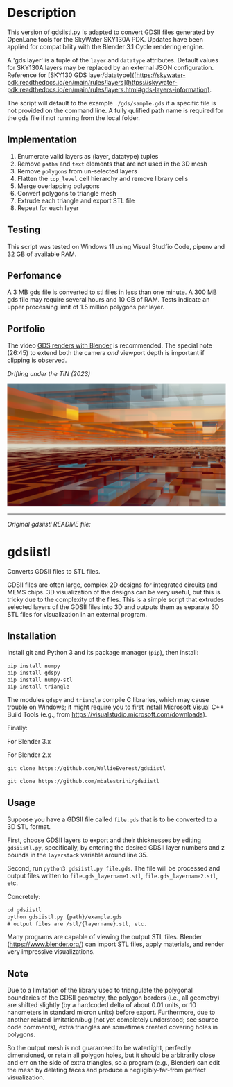 # Description

This version of gdsiistl.py is adapted to convert GDSII files generated by OpenLane tools for the SkyWater SKY130A PDK. Updates have been applied for compatibility with the Blender 3.1 Cycle rendering engine.

A 'gds layer' is a tuple of the `layer` and `datatype` attributes. Default values for SKY130A layers may be replaced by an external JSON configuration. Reference for [SKY130 GDS layer/datatype]([https://skywater-pdk.readthedocs.io/en/main/rules/layers](https://skywater-pdk.readthedocs.io/en/main/rules/layers.html#gds-layers-information).

The script will default to the example `./gds/sample.gds` if a specific file is not provided on the command line. A fully qulified path name is required for the gds file if not running from the local folder.

## Implementation

1. Enumerate valid layers as (layer, datatype) tuples
2. Remove `paths` and `text` elements that are not used in the 3D mesh
3. Remove `polygons` from un-selected layers
4. Flatten the `top_level` cell hierarchy and remove library cells
5. Merge overlapping polygons
6. Convert polygons to triangle mesh
7. Extrude each triangle and export STL file
8. Repeat for each layer

## Testing

This script was tested on Windows 11 using Visual Studfio Code, pipenv and 32 GB of available RAM.

## Perfomance

A 3 MB gds file is converted to stl files in less than one minute. A 300 MB gds file may require several hours and 10 GB of RAM. Tests indicate an upper processing limit of 1.5 million polygons per layer.

## Portfolio

The video [GDS renders with Blender](https://www.youtube.com/watch?v=gBjQI3GrBHU) is recommended. The special note (26:45) to extend both the camera *and* viewport depth is important if clipping is observed.

*Drifting under the TiN (2023)*

![Blender example](image/drifting_under_the_tin.png)

***

*Original gdsiistl README file:*

# gdsiistl

Converts GDSII files to STL files.

GDSII files are often large, complex 2D designs for integrated circuits and MEMS chips. 3D visualization of the designs can be very useful, but this is tricky due to the complexity of the files. This is a simple script that extrudes selected layers of the GDSII files into 3D and outputs them as separate 3D STL files for visualization in an external program.

## Installation

Install git and Python 3 and its package manager (`pip`), then install:

```
pip install numpy
pip install gdspy
pip install numpy-stl
pip install triangle
```

The modules `gdspy` and `triangle` compile C libraries, which may cause trouble on Windows; it might require you to first install Microsoft Visual C++ Build Tools (e.g., from <https://visualstudio.microsoft.com/downloads>).

Finally:

For Blender 3.x

For Blender 2.x
```
git clone https://github.com/WallieEverest/gdsiistl
```

```
git clone https://github.com/mbalestrini/gdsiistl
```

## Usage

Suppose you have a GDSII file called `file.gds` that is to be converted to a 3D STL format.

First, choose GDSII layers to export and their thicknesses by editing `gdsiistl.py`, specifically, by entering the desired GDSII layer numbers and z bounds in the `layerstack` variable around line 35.

Second, run `python3 gdsiistl.py file.gds`. The file will be processed and output files written to `file.gds_layername1.stl`, `file.gds_layername2.stl`, etc.

Concretely:

```
cd gdsiistl
python gdsiistl.py {path}/example.gds
# output files are /stl/{layername}.stl, etc.
```

Many programs are capable of viewing the output STL files. Blender (<https://www.blender.org/>) can import STL files, apply materials, and render very impressive visualizations.

## Note

Due to a limitation of the library used to triangulate the polygonal boundaries of the GDSII geometry, the polygon borders (i.e., all geometry) are shifted slightly (by a hardcoded delta of about 0.01 units, or 10 nanometers in standard micron units) before export. Furthermore, due to another related limitation/bug (not yet completely understood; see source code comments), extra triangles are sometimes created covering holes in polygons.

So the output mesh is not guaranteed to be watertight, perfectly dimensioned, or retain all polygon holes, but it should be arbitrarily close and err on the side of extra triangles, so a program (e.g., Blender) can edit the mesh by deleting faces and produce a negligibly-far-from perfect visualization.
